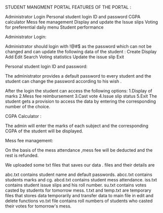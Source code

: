 STUDENT MANGMENT PORTAL
FEATURES OF THE PORTAL :

Administrator Login Personal student login ID and password CGPA calculator Mess fee management Display and update the Issue slips Voting for preferential daily menu Student performance

Administrator Login:

Administrator should login with !@#$ as the password which can not be changed and can update the following data of the student : Create Display Add Edit Search Voting statistics Update the issue slip Exit

Personal student login ID and password:

The administrator provides a default password to every student and the student can change the password according to his wish .

After the login the student can access the following options: 1.Display of marks 2.Mess fee reimbursement 3.Cast vote 4.Issue slip status 5.Exit The student gets a provision to access the data by entering the corresponding number of the choice.

CGPA Calculator :

The admin will enter the marks of each subject and the corresponding CGPA of the student will be displayed.

Mess fee management:

On the basis of the mess attendance ,mess fee will be deducted and the rest is refunded.

We uploaded some txt files that saves our data . files and their details are

abc.txt contains student name and default passwords.
abcc.txt contains students marks and cg.
abcd.txt contains student mess attendance.
iss.txt contains student issue slips and his roll number.
su.txt contains votes casted by students for tomorrow mess.
t.txt and temp.txt are temporary files that stores data temporarily and transfer data to main file in edit and delete functions
vo.txt file contains roll numbers of students who casted their votes for tomorrow's mess.
